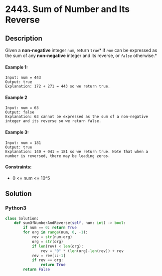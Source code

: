 # 2443. Sum of Number and Its Reverse


## Description
Given a **non-negative** integer `num`, return `true`* if *`num`* can be expressed as the sum of any **non-negative** integer and its reverse, or *`false`* otherwise.*

#### Example 1:
```
Input: num = 443
Output: true
Explanation: 172 + 271 = 443 so we return true.
```

#### Example 2
```
Input: num = 63
Output: false
Explanation: 63 cannot be expressed as the sum of a non-negative integer and its reverse so we return false.
```

#### Example 3:
```
Input: num = 181
Output: true
Explanation: 140 + 041 = 181 so we return true. Note that when a number is reversed, there may be leading zeros.
```

#### Constraints:
- 0 <= num <= 10^5


## Solution

### Python3
```python
class Solution:
    def sumOfNumberAndReverse(self, num: int) -> bool:
        if num == 0: return True
        for org in range(num, 0, -1):
            rev = str(num-org)
            org = str(org)
            if len(rev) < len(org):
                rev = "0" * (len(org)-len(rev)) + rev
            rev = rev[::-1]
            if rev == org:
                return True
        return False
```
